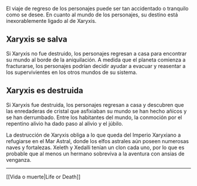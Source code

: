 El viaje de regreso de los personajes puede ser tan accidentado o tranquilo como se desee. En cuanto al mundo de los personajes, su destino está inexorablemente ligado al de Xaryxis.

## Xaryxis se salva

Si Xaryxis no fue destruido, los personajes regresan a casa para encontrar su mundo al borde de la aniquilación. A medida que el planeta comienza a fracturarse, los personajes podrían decidir ayudar a evacuar y reasentar a los supervivientes en los otros mundos de su sistema.

## Xaryxis es destruida

Si Xaryxis fue destruida, los personajes regresan a casa y descubren que las enredaderas de cristal que asfixiaban su mundo se han hecho añicos y se han derrumbado. Entre los habitantes del mundo, la conmoción por el repentino alivio ha dado paso al alivio y el júbilo.

La destrucción de Xaryxis obliga a lo que queda del Imperio Xaryxiano a refugiarse en el Mar Astral, donde los elfos astrales aún poseen numerosas naves y fortalezas. Xeleth y Xedalli tenían un clon cada uno, por lo que es probable que al menos un hermano sobreviva a la aventura con ansias de venganza.

* * *

[[Vida o muerte|Life or Death]]  

